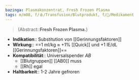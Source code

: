 ```yaml
---
bazinga: Plasmakonzentrat, Fresh Frozen Plasma
tags: m/m08, f/🩸/Transfusion/Blutprodukt, f/💊/Medikament
---
```

> (Abstract::**Fresh Frozen Plasma.**)
- **Indikation**:: Substitution von [[Gerinnungsfaktoren]]
- **Wirkung**:: ==1 ml/kg ≈ +1% [[Quick]] und +1 IE/dL [[Gerinnungsfaktoren]]==
- **Kompatibilität**:: Universalspender *AB*
	- [[Blutgruppen]] [[AB0]] muss
	- [[Rh]] egal
- **Haltbarkeit**:: 1-2 Jahre gefroren